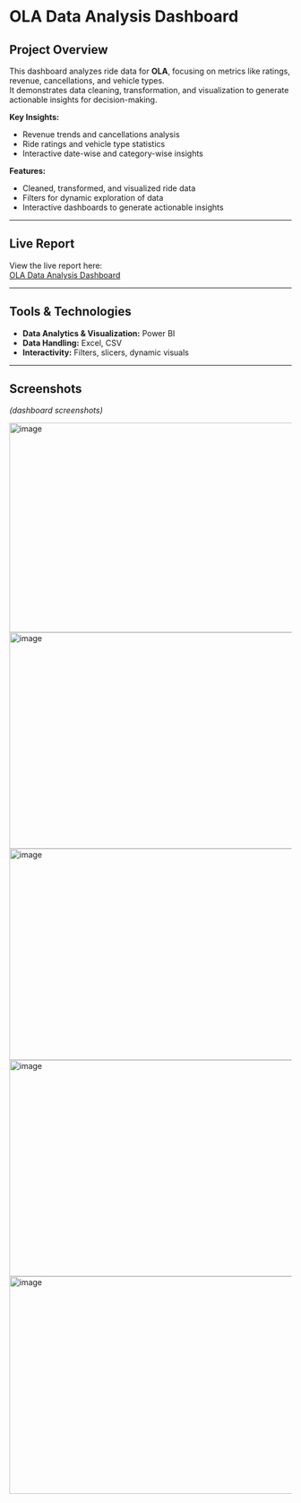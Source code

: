 # OLA Data Analysis Dashboard

## Project Overview
This dashboard analyzes ride data for **OLA**, focusing on metrics like ratings, revenue, cancellations, and vehicle types.  
It demonstrates data cleaning, transformation, and visualization to generate actionable insights for decision-making.

**Key Insights:**
- Revenue trends and cancellations analysis
- Ride ratings and vehicle type statistics
- Interactive date-wise and category-wise insights

**Features:**
- Cleaned, transformed, and visualized ride data
- Filters for dynamic exploration of data
- Interactive dashboards to generate actionable insights

---

## Live Report
View the live report here:  
[OLA Data Analysis Dashboard]([your_OLA_report_link_here](https://app.powerbi.com/view?r=eyJrIjoiYjVjODQ1MDYtZjAzZi00ZWNmLTk0ODctNTUxNDQ3Y2MyN2VmIiwidCI6ImEzMjBlOWZkLTczY2QtNDJkOC04N2M3LWQ4NjEwNDljYzY5MiJ9)l)

---

## Tools & Technologies
- **Data Analytics & Visualization:** Power BI  
- **Data Handling:** Excel, CSV  
- **Interactivity:** Filters, slicers, dynamic visuals  

---

## Screenshots
*(dashboard screenshots)*

<img width="691" height="374" alt="image" src="https://github.com/user-attachments/assets/4234fcd7-94ac-4501-9bc0-e33de212ecb8" />
<img width="680" height="386" alt="image" src="https://github.com/user-attachments/assets/1f18e66d-cad3-4e4a-b50e-0e37ff794d3a" />
<img width="680" height="377" alt="image" src="https://github.com/user-attachments/assets/e6e95411-7cdb-4aa3-82b7-355fadfb1628" />
<img width="674" height="386" alt="image" src="https://github.com/user-attachments/assets/ccf19e1e-c7f0-4986-9660-6f1c4dd1308a" />
<img width="688" height="388" alt="image" src="https://github.com/user-attachments/assets/42b5d026-cfd7-4ed7-a614-313cb7470f24" />


```markdown
